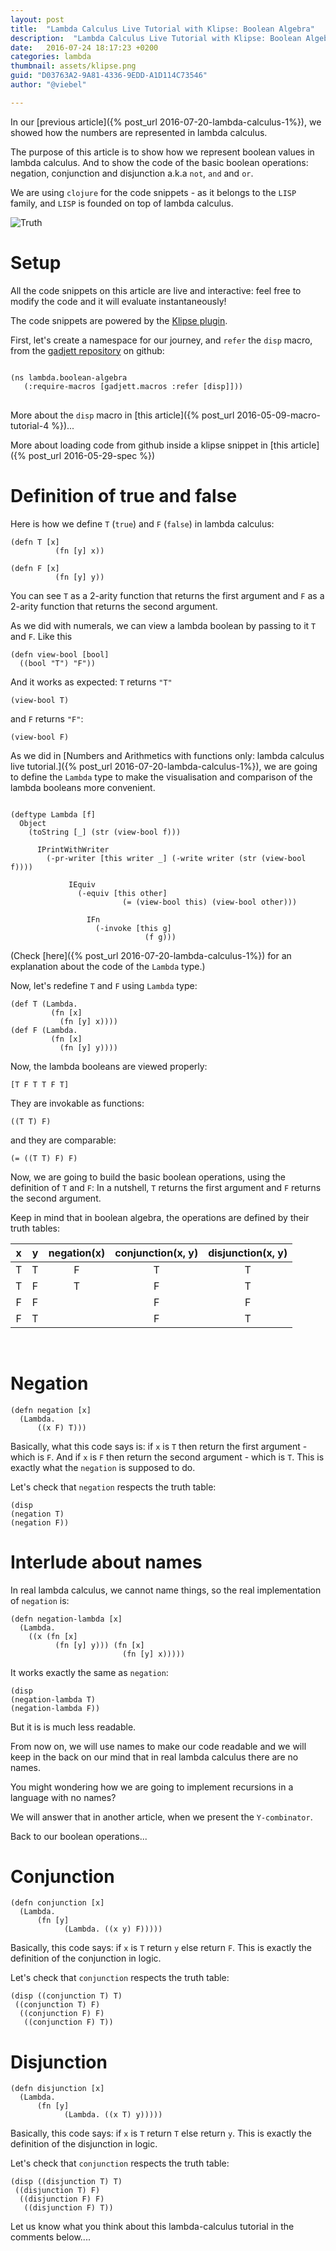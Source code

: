 ```yaml
---
layout: post
title:  "Lambda Calculus Live Tutorial with Klipse: Boolean Algebra"
description:  "Lambda Calculus Live Tutorial with Klipse: Boolean Algebra"
date:   2016-07-24 18:17:23 +0200
categories: lambda
thumbnail: assets/klipse.png
guid: "D03763A2-9A81-4336-9EDD-A1D114C73546"
author: "@viebel"

---
```


In our [previous article]({% post_url 2016-07-20-lambda-calculus-1%}), we showed how the numbers are represented in lambda calculus.


The purpose of this article is to show how we represent boolean values in lambda calculus. And to show the code of the basic boolean operations: negation, conjunction and disjunction a.k.a `not`, `and` and `or`.

We are using `clojure` for the code snippets - as it belongs to the `LISP` family, and `LISP` is founded on top of lambda calculus.


![Truth](/assets/truth.jpg)

# Setup

All the code snippets on this article are live and interactive: feel free to modify the code and it will evaluate instantaneously!

The code snippets are powered by the [Klipse plugin](https://github.com/viebel/klipse).


First, let's create a namespace for our journey, and `refer` the `disp` macro, from the [gadjett repository](https://github.com/viebel/gadjett/blob/master/src/gadjett/macros.clj) on github:

<pre>
<code class="language-klipse" data-external-libs="https://raw.githubusercontent.com/viebel/gadjett/master/src/">
(ns lambda.boolean-algebra
   (:require-macros [gadjett.macros :refer [disp]]))
</code>
</pre>

More about the `disp` macro in [this article]({% post_url 2016-05-09-macro-tutorial-4 %})...

More about loading code from github inside a klipse snippet in [this article]({% post_url 2016-05-29-spec %}) 


# Definition of true and false 

Here is how we define `T` (`true`) and `F` (`false`) in lambda calculus:

~~~klipse
(defn T [x]
          (fn [y] x))

(defn F [x]
          (fn [y] y))
~~~


You can see `T` as a 2-arity function that returns the first argument and `F` as a 2-arity function that returns the second argument.


As we did with numerals, we can view a lambda boolean by passing to it `T` and `F`. Like this


~~~klipse
(defn view-bool [bool]
  ((bool "T") "F"))
~~~

And it works as expected: `T` returns `"T"`

~~~klipse
(view-bool T)
~~~

and `F` returns `"F"`:

~~~klipse
(view-bool F)
~~~

As we did in [Numbers and Arithmetics with functions only: lambda calculus live tutorial.]({% post_url 2016-07-20-lambda-calculus-1%}), we are going to define the `Lambda` type to make the visualisation and comparison of the lambda booleans more convenient.

~~~klipse

(deftype Lambda [f]
  Object
    (toString [_] (str (view-bool f)))

      IPrintWithWriter
        (-pr-writer [this writer _] (-write writer (str (view-bool f))))
          
             IEquiv
               (-equiv [this other]
                         (= (view-bool this) (view-bool other)))

                 IFn
                   (-invoke [this g]
                              (f g)))

~~~


(Check [here]({% post_url 2016-07-20-lambda-calculus-1%}) for an explanation about the code of the `Lambda` type.)

Now, let's redefine `T` and `F` using `Lambda` type:

~~~klipse
(def T (Lambda.
         (fn [x]
           (fn [y] x))))
(def F (Lambda.
         (fn [x]
           (fn [y] y))))
~~~

Now, the lambda booleans are viewed properly:

~~~klipse
[T F T T F T]
~~~


They are invokable as functions:

~~~klipse
((T T) F)
~~~

and they are comparable:

~~~klipse
(= ((T T) F) F)
~~~

Now, we are going to build the basic boolean operations, using the definition of `T` and `F`: In a nutshell, `T` returns the first argument and `F` returns the second argument.

Keep in mind that in boolean algebra, the operations are defined by their truth tables:

| x | y | negation(x) | conjunction(x, y) | disjunction(x, y) |
|:---:|:---:|:--------:|:-----------:|:-----------:|
| T | T | F      | T         | T         |
| T | F | T      | F         | T         |
| F | F |        | F         | F         |
| F | T |        | F         | T         |

<br/>

# Negation

~~~klipse
(defn negation [x]
  (Lambda.
      ((x F) T)))
~~~

Basically, what this code says is: if `x` is `T` then return the first argument - which is `F`. And if `x` is `F` then return the second argument - which is `T`. This is exactly what the `negation` is supposed to do.

Let's check that `negation` respects the truth table:

~~~klipse
(disp
(negation T)
(negation F))
~~~


# Interlude about names

In real lambda calculus, we cannot name things, so the real implementation of `negation` is:

~~~klipse
(defn negation-lambda [x]
  (Lambda.
    ((x (fn [x]
          (fn [y] y))) (fn [x]
                         (fn [y] x)))))
~~~


It works exactly the same as `negation`:

~~~klipse
(disp
(negation-lambda T)
(negation-lambda F))
~~~

But it is is much less readable. 

From now on, we will use names to make our code readable and we will keep in the back on our mind that in real lambda calculus there are no names.


You might wondering how we are going to implement recursions in a language with no names?

We will answer that in another article, when we present the `Y-combinator`.


Back to our boolean operations...


# Conjunction

~~~klipse
(defn conjunction [x]
  (Lambda.
      (fn [y]
            (Lambda. ((x y) F)))))
~~~

Basically, this code says: if `x` is `T` return `y` else return `F`. This is exactly the definition of the conjunction in logic.

Let's check that `conjunction` respects the truth table:

~~~klipse
(disp ((conjunction T) T)
 ((conjunction T) F)
  ((conjunction F) F)
   ((conjunction F) T))
~~~

# Disjunction

~~~klipse
(defn disjunction [x]
  (Lambda.
      (fn [y]
            (Lambda. ((x T) y)))))
~~~


Basically, this code says: if `x` is `T` return `T` else return `y`. This is exactly the definition of the disjunction in logic.

Let's check that `conjunction` respects the truth table:

~~~klipse
(disp ((disjunction T) T)
 ((disjunction T) F)
  ((disjunction F) F)
   ((disjunction F) T))
~~~


Let us know what you think about this lambda-calculus tutorial in the comments below....



